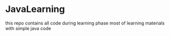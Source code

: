 # JavaLearning
this repo contains all code during learning phase
most of learning materials with simple java code

